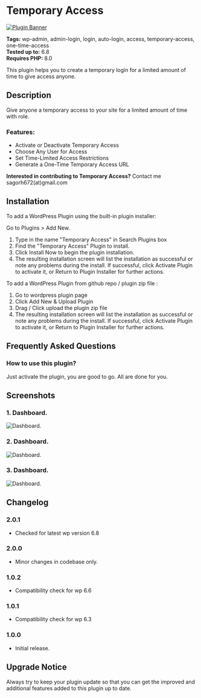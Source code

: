 # Temporary Access

[![Plugin Banner](https://ps.w.org/temporary-access/assets/banner-772x250.png)](https://wordpress.org/plugins/temporary-access/)

**Tags:** wp-admin, admin-login, login, auto-login, access, temporary-access, one-time-access \
**Tested up to:** 6.8 \
**Requires PHP:** 8.0

This plugin helps you to create a temporary login for a limited amount of time to give access anyone.

## Description

Give anyone a temporary access to your site for a limited amount of time with role.

### Features:

- Activate or Deactivate Temporary Access
- Choose Any User for Access
- Set Time-Limited Access Restrictions
- Generate a One-Time Temporary Access URL

**Interested in contributing to Temporary Access?**
Contact me sagorh672(at)gmail.com

## Installation

To add a WordPress Plugin using the built-in plugin installer:

Go to Plugins > Add New.

1. Type in the name "Temporary Access" in Search Plugins box
2. Find the "Temporary Access" Plugin to install.
3. Click Install Now to begin the plugin installation.
4. The resulting installation screen will list the installation as successful or note any problems during the install.
If successful, click Activate Plugin to activate it, or Return to Plugin Installer for further actions.

To add a WordPress Plugin from github repo / plugin zip file :
1. Go to wordpress plugin page
2. Click Add New & Upload Plugin
3. Drag / Click upload the plugin zip file
4. The resulting installation screen will list the installation as successful or note any problems during the install.
If successful, click Activate Plugin to activate it, or Return to Plugin Installer for further actions.

## Frequently Asked Questions

### How to use this plugin?

Just activate the plugin, you are good to go. All are done for you.

## Screenshots

### 1. Dashboard.

![Dashboard.](https://ps.w.org/temporary-access/assets/screenshot-1.png)

### 2. Dashboard.

![Dashboard.](https://ps.w.org/temporary-access/assets/screenshot-2.png)

### 3. Dashboard.

![Dashboard.](https://ps.w.org/temporary-access/assets/screenshot-3.png)

## Changelog

### 2.0.1
- Checked for latest wp version 6.8

### 2.0.0
- Minor changes in codebase only.

### 1.0.2
- Compatibility check for wp 6.6

### 1.0.1
- Compatibility check for wp 6.3

### 1.0.0
- Initial release.

## Upgrade Notice

Always try to keep your plugin update so that you can get the improved and additional features added to this plugin up to date.